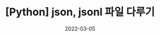 ---
layout: single
title:  "[Python] json, jsonl 파일 다루기"
excerpt: "json, jsonlines 다루기"

categories:
  - Python

tags:
  - [Blog, jekyll, Github, Git]

sidebar:
  nav: "docs"

toc: true
toc_label: "목록"
toc_icon: "bars"
toc_sticky: true
 
date: 2022-03-05
last_modified_at: 2022-03-05
---